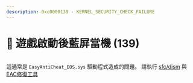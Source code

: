 ```yaml
---
description: 0xc0000139 - KERNEL_SECURITY_CHECK_FAILURE
---
```


# 🔘 遊戲啟動後藍屏當機 (139)

<figure><img src="../.gitbook/assets/bsod139.png" alt=""><figcaption></figcaption></figure>

這通常是 `EasyAntiCheat_EOS.sys` 驅動程式造成的問題。 請執行 [sfc/dism](../other/running-sfc-dism.md) 與 [EAC修復工具](https://github.com/livingflore/BattleBitEACFix/releases)

